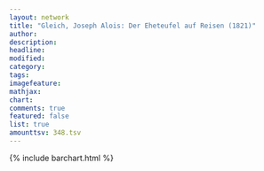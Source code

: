 ```yaml
---
layout: network
title: "Gleich, Joseph Alois: Der Eheteufel auf Reisen (1821)"
author:
description:
headline:
modified:
category:
tags:
imagefeature: 
mathjax: 
chart: 
comments: true
featured: false
list: true
amounttsv: 348.tsv
---
```

{% include barchart.html %}
